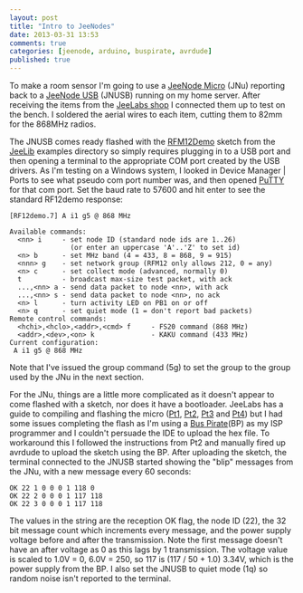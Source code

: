 ```yaml
---
layout: post
title: "Intro to JeeNodes"
date: 2013-03-31 13:53
comments: true
categories: [jeenode, arduino, buspirate, avrdude]
published: true
---
```


To make a room sensor I'm going to use a [JeeNode Micro][jlu] (JNu) reporting back to a [JeeNode USB][jlusb] (JNUSB) running on my home server.  After receiving the items from the [JeeLabs shop][jlshop] I connected them up to test on the bench.  I soldered the aerial wires to each item, cutting them to 82mm for the 868MHz radios.

The JNUSB comes ready flashed with the [RFM12Demo][jl-rf12demo] sketch from the [JeeLib][jlib] examples directory so simply requires plugging in to a USB port and then opening a terminal to the appropriate COM port created by the USB drivers.  As I'm testing on a Windows system, I looked in Device Manager | Ports to see what pseudo com port number was, and then opened [PuTTY][putty] for that com port.  Set the baud rate to 57600 and hit enter to see the standard RF12demo response:

 [jlu]:   	http://jeelabs.net/projects/hardware/wiki/JeeNode_Micro
 [jlusb]:	http://jeelabs.net/projects/hardware/wiki/JeeNode_USB
 [jlshop]:	http://jeelabs.com/
 [jlib]:	https://github.com/jcw/jeelib
 [jl-rf12demo]:	https://github.com/jcw/jeelib/tree/master/examples/RF12/RF12demo
 [putty]:	http://www.chiark.greenend.org.uk/~sgtatham/putty/
 
```
[RF12demo.7] A i1 g5 @ 868 MHz

Available commands:
  <nn> i     - set node ID (standard node ids are 1..26)
               (or enter an uppercase 'A'..'Z' to set id)
  <n> b      - set MHz band (4 = 433, 8 = 868, 9 = 915)
  <nnn> g    - set network group (RFM12 only allows 212, 0 = any)
  <n> c      - set collect mode (advanced, normally 0)
  t          - broadcast max-size test packet, with ack
  ...,<nn> a - send data packet to node <nn>, with ack
  ...,<nn> s - send data packet to node <nn>, no ack
  <n> l      - turn activity LED on PB1 on or off
  <n> q      - set quiet mode (1 = don't report bad packets)
Remote control commands:
  <hchi>,<hclo>,<addr>,<cmd> f     - FS20 command (868 MHz)
  <addr>,<dev>,<on> k              - KAKU command (433 MHz)
Current configuration:
 A i1 g5 @ 868 MHz
```

Note that I've issued the group command (5g) to set the group to the group used by the JNu in the next section.

For the JNu, things are a little more complicated as it doesn't appear to come flashed with a sketch, nor does it have a bootloader.  JeeLabs has a guide to compiling and flashing the micro ([Pt1][jlu-1], [Pt2][jlu-2], [Pt3][jlu-3] and [Pt4][jlu-4]) but I had some issues completing the flash as I'm using a [Bus Pirate][bp](BP) as my ISP programmer and I couldn't persuade the IDE to upload the hex file.  To workaround this I followed the instructions from Pt2 and manually fired up avrdude to upload the sketch using the BP.  After uploading the sketch, the terminal connected to the JNUSB started showing the "blip" messages from the JNu, with a new message every 60 seconds:

```
OK 22 1 0 0 0 1 118 0
OK 22 2 0 0 0 1 117 118
OK 22 3 0 0 0 1 117 118
```

The values in the string are the reception OK flag, the node ID (22), the 32 bit message count which increments every message, and the power supply voltage before and after the transmission.  Note the first message doesn't have an after voltage as 0 as this lags by 1 transmission.  The voltage value is scaled to 1.0V = 0, 6.0V = 250, so 117 is (117 / 50 + 1.0) 3.34V, which is the power supply from the BP.  I also set the JNUSB to quiet mode (1q) so random noise isn't reported to the terminal.

 [jlu-1]:	http://jeelabs.org/2013/03/03/programming-the-jnu-v3-part-1/
 [jlu-2]:	http://jeelabs.org/2013/03/07/programming-the-jn%C2%B5-v3-part-2/
 [jlu-3]:	http://jeelabs.org/2013/03/20/programming-the-jnu-again/
 [jlu-4]:	http://jeelabs.org/2013/03/21/programming-the-jn%C2%B5-at-last/
 [bp]:		http://dangerousprototypes.com/docs/Bus_Pirate